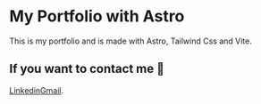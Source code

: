 # My Portfolio with Astro

This is my portfolio and is made with Astro, Tailwind Css and Vite.

## If you want to contact me 👀

[Linkedin](https://www.linkedin.com/in/francisco-lencina/)[Gmail](franciscolencinap@gmail.com).
